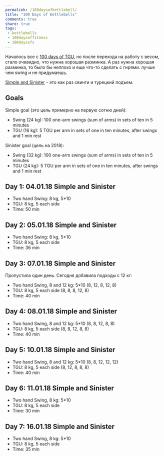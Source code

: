```yaml
---
permalink: /100daysofkettlebell/
title: "100 Days of Kettlebells"
comments: true
share: true
tags:
 - kettlebells
 - 100daysoffitness
 - 100daysofx
---
```


Началось все с [100 days of TGU](https://natenka.github.io/100daysoftgu/), но после перехода на работу с весом, стало очевидно, что нужна хорошая разминка.
А раз нужна хорошая разминка, то было бы неплохо и еще что-то сделать с гирями.
лучше чем swing и не придумаешь.

[Simple and Sinister](https://www.strongfirst.com/shop/books/simple-sinister-paperback/) - это как раз свинги и турецкий подъем.

## Goals

Simple goal (это цель примерно на первую сотню дней):

* Swing (24 kg): 100 one-arm swings (sum of arms) in sets of ten in 5 minutes
* TGU (16 kg): 5 TGU per arm in sets of one in ten minutes, after swings and 1 min rest

Sinister goal (цель на 2018):

* Swing (32 kg): 100 one-arm swings (sum of arms) in sets of ten in 5 minutes
* TGU (24 kg): 5 TGU per arm in sets of one in ten minutes, after swings and 1 min rest


## Day 1: 04.01.18 Simple and Sinister

* Two hand Swing: 8 kg, 5*10
* TGU: 8 kg, 5 each side
* Time: 50 min

## Day 2: 05.01.18 Simple and Sinister

* Two hand Swing: 8 kg, 5*10
* TGU: 8 kg, 5 each side
* Time: 36 min


## Day 3: 07.01.18 Simple and Sinister

Пропустила один день.
Сегодня добавила подходы с 12 кг:

* Two hand Swing, 8 and 12 kg: 5*10 (8, 12, 8, 12, 8)
* TGU: 8 kg, 5 each side (8, 8, 8, 12, 8)
* Time: 40 min


## Day 4: 08.01.18 Simple and Sinister

* Two hand Swing, 8 and 12 kg: 5*10 (8, 8, 12, 8, 8)
* TGU: 8 kg, 5 each side (8, 8, 12, 8, 8)
* Time: 40 min

## Day 5: 10.01.18 Simple and Sinister

* Two hand Swing, 8 and 12 kg: 5*10 (8, 8, 12, 12, 12)
* TGU: 8 kg, 5 each side (8, 12, 8, 8, 8)
* Time: 40 min

## Day 6: 11.01.18 Simple and Sinister

* Two hand Swing, 8 kg: 5*10
* TGU: 8 kg, 5 each side
* Time: 30 min


## Day 7: 16.01.18 Simple and Sinister

* Two hand Swing, 8 kg: 5*10
* TGU: 8 kg, 5 each side
* Time: 35 min

